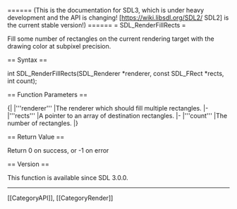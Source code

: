 ====== (This is the documentation for SDL3, which is under heavy development and the API is changing! [https://wiki.libsdl.org/SDL2/ SDL2] is the current stable version!) ======
= SDL_RenderFillRects =

Fill some number of rectangles on the current rendering target with the drawing color at subpixel precision.

== Syntax ==

<syntaxhighlight lang='c'>
int SDL_RenderFillRects(SDL_Renderer *renderer, const SDL_FRect *rects, int count);
</syntaxhighlight>

== Function Parameters ==

{|
|'''renderer'''
|The renderer which should fill multiple rectangles.
|-
|'''rects'''
|A pointer to an array of destination rectangles.
|-
|'''count'''
|The number of rectangles.
|}

== Return Value ==

Return 0 on success, or -1 on error

== Version ==

This function is available since SDL 3.0.0.

----
[[CategoryAPI]], [[CategoryRender]]


